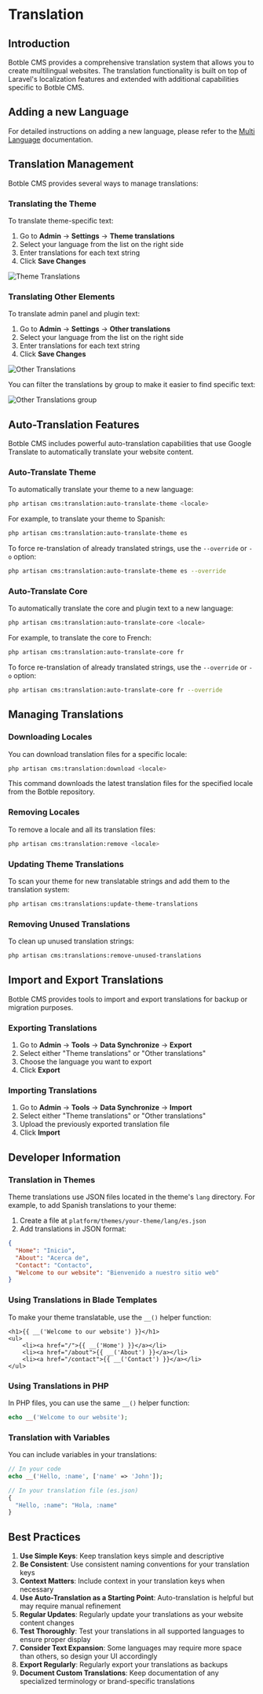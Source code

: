 # Translation

## Introduction

Botble CMS provides a comprehensive translation system that allows you to create multilingual websites. The translation functionality is built on top of Laravel's localization features and extended with additional capabilities specific to Botble CMS.

## Adding a new Language

For detailed instructions on adding a new language, please refer to the [Multi Language](./usage-multi-language.md#adding-a-new-language) documentation.

## Translation Management

Botble CMS provides several ways to manage translations:

### Translating the Theme

To translate theme-specific text:

1. Go to **Admin** → **Settings** → **Theme translations**
2. Select your language from the list on the right side
3. Enter translations for each text string
4. Click **Save Changes**

![Theme Translations](../cms/images/translation-theme-translations.png)

### Translating Other Elements

To translate admin panel and plugin text:

1. Go to **Admin** → **Settings** → **Other translations**
2. Select your language from the list on the right side
3. Enter translations for each text string
4. Click **Save Changes**

![Other Translations](../cms/images/translation-other-translations.png)

You can filter the translations by group to make it easier to find specific text:

![Other Translations group](../cms/images/translation-other-translations-filter.png)

## Auto-Translation Features

Botble CMS includes powerful auto-translation capabilities that use Google Translate to automatically translate your website content.

### Auto-Translate Theme

To automatically translate your theme to a new language:

```bash
php artisan cms:translation:auto-translate-theme <locale>
```

For example, to translate your theme to Spanish:

```bash
php artisan cms:translation:auto-translate-theme es
```

To force re-translation of already translated strings, use the `--override` or `-o` option:

```bash
php artisan cms:translation:auto-translate-theme es --override
```

### Auto-Translate Core

To automatically translate the core and plugin text to a new language:

```bash
php artisan cms:translation:auto-translate-core <locale>
```

For example, to translate the core to French:

```bash
php artisan cms:translation:auto-translate-core fr
```

To force re-translation of already translated strings, use the `--override` or `-o` option:

```bash
php artisan cms:translation:auto-translate-core fr --override
```

## Managing Translations

### Downloading Locales

You can download translation files for a specific locale:

```bash
php artisan cms:translation:download <locale>
```

This command downloads the latest translation files for the specified locale from the Botble repository.

### Removing Locales

To remove a locale and all its translation files:

```bash
php artisan cms:translation:remove <locale>
```

### Updating Theme Translations

To scan your theme for new translatable strings and add them to the translation system:

```bash
php artisan cms:translations:update-theme-translations
```

### Removing Unused Translations

To clean up unused translation strings:

```bash
php artisan cms:translations:remove-unused-translations
```

## Import and Export Translations

Botble CMS provides tools to import and export translations for backup or migration purposes.

### Exporting Translations

1. Go to **Admin** → **Tools** → **Data Synchronize** → **Export**
2. Select either "Theme translations" or "Other translations"
3. Choose the language you want to export
4. Click **Export**

### Importing Translations

1. Go to **Admin** → **Tools** → **Data Synchronize** → **Import**
2. Select either "Theme translations" or "Other translations"
3. Upload the previously exported translation file
4. Click **Import**

## Developer Information

### Translation in Themes

Theme translations use JSON files located in the theme's `lang` directory. For example, to add Spanish translations to your theme:

1. Create a file at `platform/themes/your-theme/lang/es.json`
2. Add translations in JSON format:

```json
{
  "Home": "Inicio",
  "About": "Acerca de",
  "Contact": "Contacto",
  "Welcome to our website": "Bienvenido a nuestro sitio web"
}
```

### Using Translations in Blade Templates

To make your theme translatable, use the `__()` helper function:

```blade
<h1>{{ __('Welcome to our website') }}</h1>
<ul>
    <li><a href="/">{{ __('Home') }}</a></li>
    <li><a href="/about">{{ __('About') }}</a></li>
    <li><a href="/contact">{{ __('Contact') }}</a></li>
</ul>
```

### Using Translations in PHP

In PHP files, you can use the same `__()` helper function:

```php
echo __('Welcome to our website');
```

### Translation with Variables

You can include variables in your translations:

```php
// In your code
echo __('Hello, :name', ['name' => 'John']);

// In your translation file (es.json)
{
  "Hello, :name": "Hola, :name"
}
```

## Best Practices

1. **Use Simple Keys**: Keep translation keys simple and descriptive
2. **Be Consistent**: Use consistent naming conventions for your translation keys
3. **Context Matters**: Include context in your translation keys when necessary
4. **Use Auto-Translation as a Starting Point**: Auto-translation is helpful but may require manual refinement
5. **Regular Updates**: Regularly update your translations as your website content changes
6. **Test Thoroughly**: Test your translations in all supported languages to ensure proper display
7. **Consider Text Expansion**: Some languages may require more space than others, so design your UI accordingly
8. **Export Regularly**: Regularly export your translations as backups
9. **Document Custom Translations**: Keep documentation of any specialized terminology or brand-specific translations
